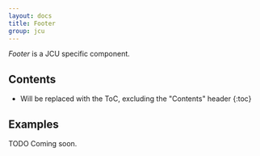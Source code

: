 ```yaml
---
layout: docs
title: Footer
group: jcu
---
```


*Footer* is a JCU specific component.

## Contents

* Will be replaced with the ToC, excluding the "Contents" header
{:toc}

## Examples

TODO Coming soon.
